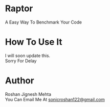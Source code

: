 # Raptor

A Easy Way To Benchmark Your Code

# How To Use It
I will soon update this.\
Sorry For Delay



# Author
Roshan Jignesh Mehta\
You Can Email Me At sonicroshan122@gmail.com
